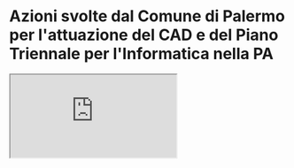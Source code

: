 # Azioni svolte dal Comune di Palermo per l'attuazione del CAD e del Piano Triennale per l'Informatica nella PA

<iframe src="https://docs.google.com/document/d/e/2PACX-1vRtzNeGRay4oLUd_kB3agGKhMAugAjG9ke-T5oQ2zW4M0054oqjl73nNz03HjHT3T7dXf9vd8c6IQwy/pub?embedded=true"></iframe>
